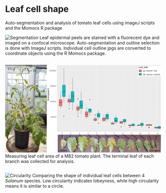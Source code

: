 # Leaf cell shape
Auto-segmentation and analysis of tomato leaf cells using imageJ scripts and the Momocs R package

![Segmentation](leaf_seg1.jpg)
Leaf epidermal peels are stained with a fluorecent dye and imaged on a confocal microscope. Auto-segmentation and outline selection is done with ImageJ scripts. Individual cell outline jpgs are converted to coordinate objects using the R Momocs package.

##

![Area](tomato_area.jpg)
Measuring leaf cell area of a M82 tomato plant. The terminal leaf of each branch was collected for analysis.

##

![Circularity](circularity.jpg)
Comparing the shape of individual leaf cells between 4 *Solanum* species. Low circularity indicates lobeyness, while high circularity means it is similar to a circle.

